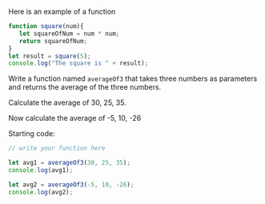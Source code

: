 Here is an example of a function 
```js
function square(num){
   let squareOfNum = num * num;
   return squareOfNum;
}
let result = square(5);
console.log("The square is " + result);
```
Write a function named `averageOf3` that takes three numbers as parameters and returns the average of the three numbers.

Calculate the average of 30, 25, 35.

Now calculate the average of -5, 10, -26

Starting code:
```js
// write your function here

let avg1 = averageOf3(30, 25, 35);
console.log(avg1);

let avg2 = averageOf3(-5, 10, -26);
console.log(avg2);
```
